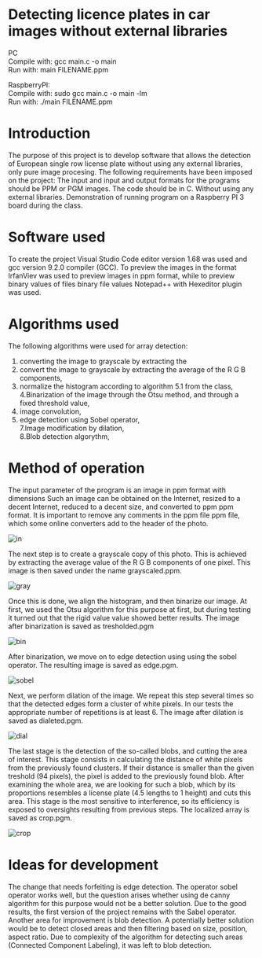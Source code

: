 # Detecting licence plates in car images without external libraries
PC  
Compile with: gcc main.c -o main  
Run with: main FILENAME.ppm    

RaspberryPI:  
Compile with:  sudo gcc main.c -o main -lm  
Run with: ./main FILENAME.ppm  
  
# Introduction

The purpose of this project is to develop software that allows the detection of
European single row license plate without using any external libraries, only pure image procesing.
The following requirements have been imposed on the project: The input and
input and output formats for the programs should be PPM or PGM images.
The code should be in C. Without using any external libraries. Demonstration of running
program on a Raspberry PI 3 board during the class.

# Software used

To create the project Visual Studio Code editor version 1.68 was used
and gcc version 9.2.0 compiler (GCC). To preview the images in the format
IrfanViev was used to preview images in ppm format, while to preview binary values of files
binary file values Notepad++ with Hexeditor plugin was used.

# Algorithms used

The following algorithms were used for array detection:

1. converting the image to grayscale by extracting the  
2. convert the image to grayscale by extracting the average of the R G B components,  
3. normalize the histogram according to algorithm 5.1 from the class,  
4.Binarization of the image through the Otsu method, and through a fixed threshold value,  
5. image convolution,  
6. edge detection using Sobel operator,  
7.Image modification by dilation,  
8.Blob detection algorythm,  

# Method of operation

The input parameter of the program is an image in ppm format with dimensions
Such an image can be obtained on the Internet, resized to a decent
Internet, reduced to a decent size, and converted to ppm
ppm format. It is important to remove any comments in the ppm file
ppm file, which some online converters add to the header of the photo.

![in](https://user-images.githubusercontent.com/69490354/173242459-ddd5eeda-d723-40f4-9bc4-f9defa74b182.jpg)

The next step is to create a grayscale copy of this photo.
This is achieved by extracting the average value of the R G B
components of one pixel. This image is then saved
under the name grayscaled.ppm.

![gray](https://user-images.githubusercontent.com/69490354/173242479-275c5eeb-373e-4749-bec1-9eed90117be6.jpg)


Once this is done, we align the histogram, and
then binarize our image. At first, we used the
Otsu algorithm for this purpose at first, but during testing it turned out that the rigid value
value showed better results. The image after binarization is saved as
tresholded.pgm

![bin](https://user-images.githubusercontent.com/69490354/173242488-cdf81ed2-e1bb-45fa-81df-dae797e899ce.jpg)


After binarization, we move on to edge detection using
using the sobel operator. The resulting image is saved as edge.pgm.

![sobel](https://user-images.githubusercontent.com/69490354/173242495-bb793f04-8a3d-4f2c-8e64-a363c20cdb21.jpg)

Next, we perform dilation of the image. We repeat this step several times
so that the detected edges form a cluster of white pixels. In our
tests the appropriate number of repetitions is at least 6. The image after
dilation is saved as dialeted.pgm.

![dial](https://user-images.githubusercontent.com/69490354/173242505-7d248e5a-738c-4d44-8907-f34ad00d08e9.jpg)

The last stage is the detection of the so-called blobs, and cutting
the area of interest. This stage consists in calculating the distance
of white pixels from the previously found clusters. If their
distance is smaller than the given treshold (94 pixels), the pixel
is added to the previously found blob. After examining
the whole area, we are looking for such a blob, which by its proportions
resembles a license plate (4.5 lengths to 1 height) and cuts
this area. This stage is the most sensitive to interference, so its
efficiency is exposed to oversights resulting from previous
steps. The localized array is saved as crop.pgm.

![crop](https://user-images.githubusercontent.com/69490354/173242518-ec9b1207-42cd-4aa5-a761-292399dc84a3.jpg)

# Ideas for development

The change that needs forfeiting is edge detection. The operator
sobel operator works well, but the question arises whether using de
canny algorithm for this purpose would not be a better solution. Due to the good
results, the first version of the project remains with the Sabel operator.
Another area for improvement is blob detection. A potentially better
solution would be to detect closed areas and then
filtering based on size, position, aspect ratio. Due to
complexity of the algorithm for detecting such areas (Connected Component
Labeling), it was left to blob detection.





